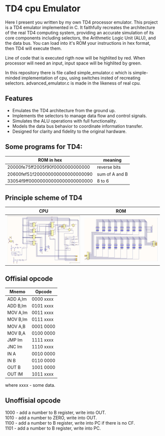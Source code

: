 # TD4 cpu Emulator

Here I present you written by my own TD4 processor emulator. 
This project is a TD4 emulator implemented in C. It faithfully recreates the architecture of the real TD4 computing system, providing an accurate simulation of its core components including selectors, the Arithmetic Logic Unit (ALU), and the data bus.
You can load into it's ROM your instructions in hex format, then TD4  will execute them. 

Line of code that is executed rigth now will be highlited by red. When processor will need an input, input space will be highlited by green.

In this repository there is file called simple_emulator.c which is simple-minded implementation of cpu, using switches insted of recreating selectors. advanced_emulator.c is made in the likeness of real cpu.


## Features

- Emulates the TD4 architecture from the ground up.
- Implements the selectors to manage data flow and control signals.
- Simulates the ALU operations with full functionality.
- Models the data bus behavior to coordinate information transfer.
- Designed for clarity and fidelity to the original hardware.


## Some programs for TD4:
| ROM in hex  | meaning |
|----------------------------------|----------------|
| 20000fe75ff2005f90f0000000000000 | reverse bits   |
| 20600fef51f200000000000000000090 | sum of A and B |
| 33054f9ff00000000000000000000000 | 8 to 6         |


## Principle scheme of TD4
| CPU | ROM |
|---------|----------|
|<img src="pic/cpu.png" alt="CPU itself" > |<img src="pic/input.png" alt="CPU itself" >|

## Offisial opcode
| Mnemo | Opcode |
|---------|----------|
|ADD A,Im | 0000 xxxx|
|ADD B,Im | 0101 xxxx|
|MOV A,Im | 0011 xxxx|
|MOV B,Im | 0111 xxxx|
|MOV A,B  | 0001 0000|
|MOV B,A  | 0100 0000|
|JMP Im   | 1111 xxxx|
|JNC Im   | 1110 xxxx|
|IN A     | 0010 0000|
|IN B     | 0110 0000|
|OUT B    | 1001 0000|
|OUT IM   | 1011 xxxx|

where xxxx - some data.


## Unoffisial opcode 
1000 - add a number to B register, write into OUT.\
1010 - add a number to ZERO, write into OUT.\
1100 - add a number to B register, write into PC if there is no CF.\
1101 - add a number to B register, write into PC.

